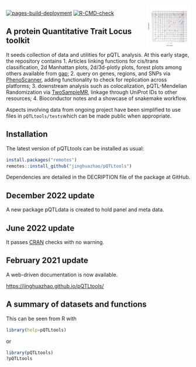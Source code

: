 
<img src="man/figures/logo.svg" align="right" alt="" width="120" />

<!-- badges: start -->

[![pages-build-deployment](https://github.com/jinghuazhao/pQTLtools/actions/workflows/pages/pages-build-deployment/badge.svg)](https://github.com/jinghuazhao/pQTLtools/actions/workflows/pages/pages-build-deployment)
[![R-CMD-check](https://github.com/jinghuazhao/pQTLtools/actions/workflows/R-CMD-check.yaml/badge.svg)](https://github.com/jinghuazhao/pQTLtools/actions/workflows/R-CMD-check.yaml)
<!-- badges: end -->

## A protein Quantitative Trait Locus toolkit

It seeds collection of data and utilities for pQTL analysis. At this
early stage, the repository contains 1. Articles linking functions for
cis/trans classification, 2d Manhattan plots, 2d/3d-plotly plots, forest
plots among others available from
[gap](https://github.com/jinghuazhao/R/tree/master/gap); 2. query on
genes, regions, and SNPs via
[PhenoScanner](http://www.phenoscanner.medschl.cam.ac.uk/), adding
functionality to check for replication across platforms; 3. downstream
analysis such as colocalization, pQTL-Mendelian Randomization via
[TwoSampleMR](https://github.com/MRCIEU/TwoSampleMR), linkage through
UniProt IDs to other resources; 4. Bioconductor notes and a showcase of
snakemake workflow.

Aspects involving data from ongoing project have been simplified to use
files in `pQTLtools/tests`which can be made public when appropriate.

## Installation

The latest version of pQTLtools can be installed as usual:

``` r
install.packages("remotes")
remotes::install_github("jinghuazhao/pQTLtools")
```

Dependencies are detailed in the DECRIPTION file of the package at
GitHub.

## December 2022 update

A new package pQTLdata is created to hold panel and meta data.

## June 2022 update

It passes [CRAN](https://cran.r-project.org/) checks with no warning.

## February 2021 update

A web-driven documentation is now available.

<https://jinghuazhao.github.io/pQTLtools/>

## A summary of datasets and functions

This can be seen from R with

``` r
library(help=pQTLtools)
```

or

``` r
library(pQTLtools)
?pQTLtools
```
